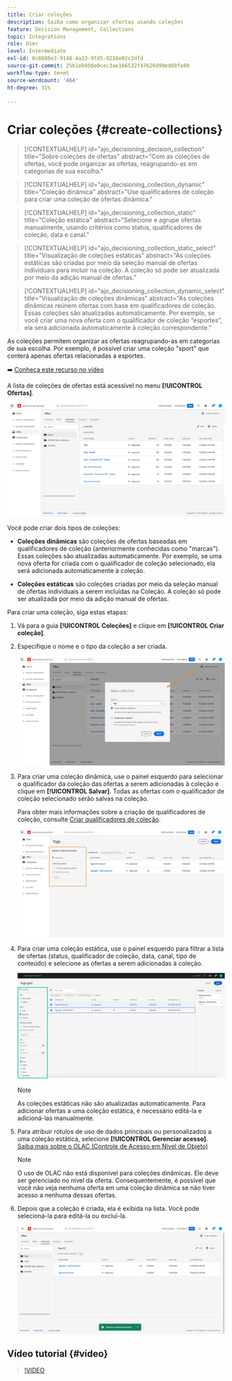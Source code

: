 ```yaml
---
title: Criar coleções
description: Saiba como organizar ofertas usando coleções
feature: Decision Management, Collections
topic: Integrations
role: User
level: Intermediate
exl-id: 0c8808e3-9148-4a33-9fd5-9218e02c2dfd
source-git-commit: 25b1e6050e0cec3ae166532f47626d99ed68fe80
workflow-type: tm+mt
source-wordcount: '464'
ht-degree: 31%

---
```


# Criar coleções {#create-collections}

>[!CONTEXTUALHELP]
>id="ajo_decisioning_decision_collection"
>title="Sobre coleções de ofertas"
>abstract="Com as coleções de ofertas, você pode organizar as ofertas, reagrupando-as em categorias de sua escolha."

>[!CONTEXTUALHELP]
>id="ajo_decisioning_collection_dynamic"
>title="Coleção dinâmica"
>abstract="Use qualificadores de coleção para criar uma coleção de ofertas dinâmica."

>[!CONTEXTUALHELP]
>id="ajo_decisioning_collection_static"
>title="Coleção estática"
>abstract="Selecione e agrupe ofertas manualmente, usando critérios como status, qualificadores de coleção, data e canal."

>[!CONTEXTUALHELP]
>id="ajo_decisioning_collection_static_select"
>title="Visualização de coleções estáticas"
>abstract="As coleções estáticas são criadas por meio da seleção manual de ofertas individuais para incluir na coleção. A coleção só pode ser atualizada por meio da adição manual de ofertas."

>[!CONTEXTUALHELP]
>id="ajo_decisioning_collection_dynamic_select"
>title="Visualização de coleções dinâmicas"
>abstract="As coleções dinâmicas reúnem ofertas com base em qualificadores de coleção. Essas coleções são atualizadas automaticamente. Por exemplo, se você criar uma nova oferta com o qualificador de coleção “esportes”, ela será adicionada automaticamente à coleção correspondente."

As coleções permitem organizar as ofertas reagrupando-as em categorias de sua escolha. Por exemplo, é possível criar uma coleção &quot;sport&quot; que conterá apenas ofertas relacionadas a esportes.

➡️ [Conheça este recurso no vídeo](#video)

A lista de coleções de ofertas está acessível no menu **[!UICONTROL Ofertas]**.

![](../assets/collections_list.png)

Você pode criar dois tipos de coleções:

* **Coleções dinâmicas** são coleções de ofertas baseadas em qualificadores de coleção (anteriormente conhecidas como &quot;marcas&quot;). Essas coleções são atualizadas automaticamente. Por exemplo, se uma nova oferta for criada com o qualificador de coleção selecionado, ela será adicionada automaticamente à coleção.

* **Coleções estáticas** são coleções criadas por meio da seleção manual de ofertas individuais a serem incluídas na Coleção. A coleção só pode ser atualizada por meio da adição manual de ofertas.

Para criar uma coleção, siga estas etapas:

1. Vá para a guia **[!UICONTROL Coleções]** e clique em **[!UICONTROL Criar coleção]**.

1. Especifique o nome e o tipo da coleção a ser criada.

   ![](../assets/collection_create.png)

1. Para criar uma coleção dinâmica, use o painel esquerdo para selecionar o qualificador da coleção das ofertas a serem adicionadas à coleção e clique em **[!UICONTROL Salvar]**. Todas as ofertas com o qualificador de coleção selecionado serão salvas na coleção.

   Para obter mais informações sobre a criação de qualificadores de coleção, consulte [Criar qualificadores de coleção](../offer-library/creating-tags.md).

   ![](../assets/dynamic_collection.png)

1. Para criar uma coleção estática, use o painel esquerdo para filtrar a lista de ofertas (status, qualificador de coleção, data, canal, tipo de conteúdo) e selecione as ofertas a serem adicionadas à coleção.

   ![](../assets/static_collection.png)

   >[!NOTE]
   >
   >As coleções estáticas não são atualizadas automaticamente. Para adicionar ofertas a uma coleção estática, é necessário editá-la e adicioná-las manualmente.

1. Para atribuir rótulos de uso de dados principais ou personalizados a uma coleção estática, selecione **[!UICONTROL Gerenciar acesso]**. [Saiba mais sobre o OLAC (Controle de Acesso em Nível de Objeto)](../../administration/object-based-access.md)

   >[!NOTE]
   >
   >O uso de OLAC não está disponível para coleções dinâmicas. Ele deve ser gerenciado no nível da oferta. Consequentemente, é possível que você não veja nenhuma oferta em uma coleção dinâmica se não tiver acesso a nenhuma dessas ofertas.

1. Depois que a coleção é criada, ela é exibida na lista. Você pode selecioná-la para editá-la ou excluí-la.

   ![](../assets/collection_created.png)

## Vídeo tutorial {#video}

>[!VIDEO](https://video.tv.adobe.com/v/329376?quality=12)


